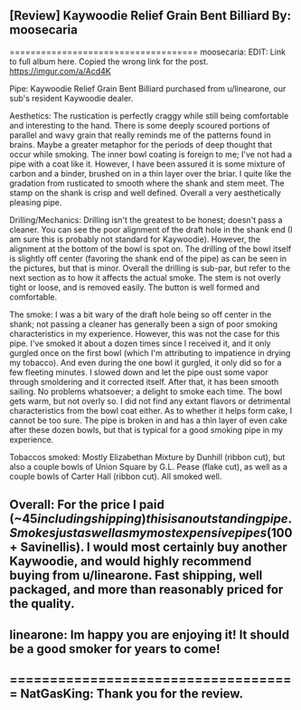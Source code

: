 [Review] Kaywoodie Relief Grain Bent Billiard
By: moosecaria
---

====================================
moosecaria: EDIT: Link to full album here. Copied the wrong link for the post. https://imgur.com/a/Acd4K

Pipe: Kaywoodie Relief Grain Bent Billiard purchased from u/linearone, our sub's resident Kaywoodie dealer.

Aesthetics: The rustication is perfectly craggy while still being comfortable and interesting to the hand. There is some deeply scoured portions of parallel and wavy grain that really reminds me of the patterns found in brains. Maybe a greater metaphor for the periods of deep thought that occur while smoking. The inner bowl coating is foreign to me; I've not had a pipe with a coat like it. However, I have been assured it is some mixture of carbon and a binder, brushed on in a thin layer over the briar. I quite like the gradation from rusticated to smooth where the shank and stem meet. The stamp on the shank is crisp and well defined. Overall a very aesthetically pleasing pipe.

Drilling/Mechanics: Drilling isn't the greatest to be honest; doesn't pass a cleaner. You can see the poor alignment of the draft hole in the shank end (I am sure this is probably not standard for Kaywoodie). However, the alignment at the bottom of the bowl is spot on. The drilling of the bowl itself is slightly off center (favoring the shank end of the pipe) as can be seen in the pictures, but that is minor. Overall the drilling is sub-par, but refer to the next section as to how it affects the actual smoke. The stem is not overly tight or loose, and is removed easily. The button is well formed and comfortable.

The smoke: I was a bit wary of the draft hole being so off center in the shank; not passing a cleaner has generally been a sign of poor smoking characteristics in my experience. However, this was not the case for this pipe. I've smoked it about a dozen times since I received it, and it only gurgled once on the first bowl (which I'm attributing to impatience in drying my tobacco). And even during the one bowl it gurgled, it only did so for a few fleeting minutes. I slowed down and let the pipe oust some vapor through smoldering and it corrected itself. After that, it has been smooth sailing. No problems whatsoever; a delight to smoke each time. The bowl gets warm, but not overly so. I did not find any extant flavors or detrimental characteristics from the bowl coat either. As to whether it helps form cake, I cannot be too sure. The pipe is broken in and has a thin layer of even cake after these dozen bowls, but that is typical for a good smoking pipe in my experience.

Tobaccos smoked: Mostly Elizabethan Mixture by Dunhill (ribbon cut), but also a couple bowls of Union Square by G.L. Pease (flake cut), as well as a couple bowls of Carter Hall (ribbon cut). All smoked well.

Overall: For the price I paid (~$45 including shipping) this is an outstanding pipe. Smokes just as well as my most expensive pipes ($100+ Savinellis). I would most certainly buy another Kaywoodie, and would highly recommend buying from u/linearone. Fast shipping, well packaged, and more than reasonably priced for the quality.
--
linearone: Im happy you are enjoying it! It should be a good smoker for years to come! 
--
====================================
NatGasKing: Thank you for the review. 
--
